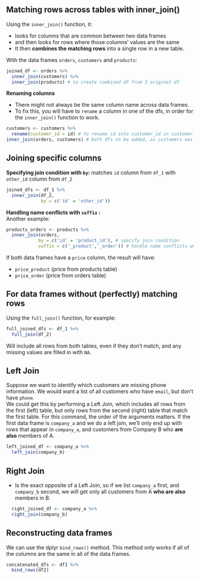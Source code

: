 ## Matching rows across tables with inner_join()
Using the `inner_join()` function, it:
*  looks for columns that are common between two data frames
*  and then looks for rows where those columns’ values are the same
*  It then **combines the matching rows** into a single row in a new table.

With the data frames `orders`, `customers` and `products`:
```r
joined_df <- orders %>%
  inner_join(customers) %>%
  inner_join(products) # to create combined df from 3 original df
```

**Renaming columns**
* There might not always be the same column name across data frames.
* To fix this, you will have to `rename` a column in one of the dfs, in order for the `inner_join()` function to work.
```r
customers <- customers %>%
  rename(customer_id = id) # to rename id into customer_id in customer.csv
inner_join(orders, customers) # both dfs to be added, as customers was piped into rename only before
```

## Joining specific columns
**Specifying join condition with `by`:** matches `id` column from `df_1` with `other_id` column from `df_2`  
```r
joined_dfs <- df_1 %>%
  inner_join(df_2,
             by = c('id' = 'other_id'))
```
**Handling name conflicts with `suffix` :**  
Another example:

```r
products_orders <- products %>%
  inner_join(orders,
            by = c('id' = 'product_id'), # specify join condition 
            suffix = c('_product','_order')) # handle name conflicts when both dfs have columns with same name
```
If both data frames have a `price` column, the result will have:
* `price_product` (price from products table)
* `price_order` (price from orders table)

## For data frames without (perfectly) matching rows
Using the `full_join()` function, for example:
```r
full_joined_dfs <- df_1 %>%
  full_join(df_2)
```
Will include all rows from both tables, even if they don’t match, and any missing values are filled in with `NA`.

## Left Join
Suppose we want to identify which customers are missing phone information. We would want a list of all customers who have `email`, but don’t have `phone`.  
We could get this by performing a Left Join, which includes all rows from the first (left) table, but only rows from the second (right) table that match the first table.
For this command, the order of the arguments matters. If the first data frame is `company_a` and we do a left join, we’ll only end up with rows that appear in `company_a`, and customers from Company B who **are also** members of A. 
```r
left_joined_df <- company_a %>%
  left_join(company_b)
```

## Right Join
* Is the exact opposite of a Left Join, so if we list `company_a` first, and `company_b` second, we will get only all customers from A **who are also** members in B.

```r
  right_joined_df <- company_a %>%
  right_join(company_b)
```
## Reconstructing data frames
We can use the dplyr `bind_rows()` method. This method only works if all of the columns are the same in all of the data frames.

```r
concatenated_dfs <- df1 %>%
  bind_rows(df2)
```
